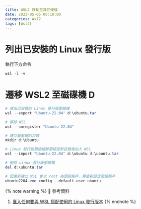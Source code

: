 ```yaml
---
title: WSL2 移動至其它硬碟
date: 2023-05-05 00:10:00
categories: Wsl2
tags: [Wsl2]
---
```


# 列出已安裝的 Linux 發行版
執行下方命令
```powershell
wsl -l -v
```

<!--more-->

# 遷移 WSL2 至磁碟機 D
```powershell
# 導出已安裝的 Linux 發行版壓縮檔
wsl --export "Ubuntu-22.04" d:\ubuntu.tar

# 移除 WSL
wsl --unregister "Ubuntu-22.04"

# 建立解壓縮的目錄
mkdir d:\Ubuntu

# Linux 發行版壓縮檔解壓縮至新目錄後加入 WSL
wsl --import "Ubuntu-22.04" d:\ubuntu d:\ubuntu.tar

# 刪除 Linux 發行版壓縮檔
del d:\ubuntu.tar

# 因重新建立 WSL 會以 root 為預設帳戶，需重新設定預設帳戶
ubuntu2204.exe config --default-user ubuntu
```

{% note warning %}
📜 參考資料
1. [匯入任何要與 WSL 搭配使用的 Linux 發行版本](https://learn.microsoft.com/zh-tw/windows/wsl/use-custom-distro)
{% endnote %}